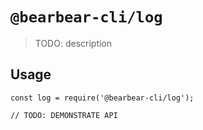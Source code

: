 # `@bearbear-cli/log`

> TODO: description

## Usage

```
const log = require('@bearbear-cli/log');

// TODO: DEMONSTRATE API
```
